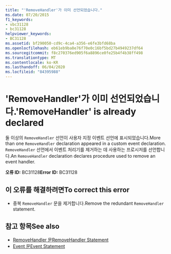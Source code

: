 ```yaml
---
title: "'RemoveHandler'가 이미 선언되었습니다."
ms.date: 07/20/2015
f1_keywords:
- vbc31128
- bc31128
helpviewer_keywords:
- BC31128
ms.assetid: bf290050-cd9c-4ca4-a356-e6fe3bfd68ba
ms.openlocfilehash: eb61eb9ba8e76f70e0c16bf5bd27b4949237df64
ms.sourcegitcommit: f8c270376ed905f6a8896ce0fe25b4f4b38ff498
ms.translationtype: MT
ms.contentlocale: ko-KR
ms.lasthandoff: 06/04/2020
ms.locfileid: "84395988"
---
```

# <a name="removehandler-is-already-declared"></a><span data-ttu-id="2f564-102">'RemoveHandler'가 이미 선언되었습니다.</span><span class="sxs-lookup"><span data-stu-id="2f564-102">'RemoveHandler' is already declared</span></span>
<span data-ttu-id="2f564-103">둘 이상의 `RemoveHandler` 선언이 사용자 지정 이벤트 선언에 표시되었습니다.</span><span class="sxs-lookup"><span data-stu-id="2f564-103">More than one `RemoveHandler` declaration appeared in a custom event declaration.</span></span> <span data-ttu-id="2f564-104">`RemoveHandler` 선언에서 이벤트 처리기를 제거하는 데 사용하는 프로시저를 선언합니다.</span><span class="sxs-lookup"><span data-stu-id="2f564-104">An `RemoveHandler` declaration declares procedure used to remove an event handler.</span></span>  
  
 <span data-ttu-id="2f564-105">**오류 ID:** BC31128</span><span class="sxs-lookup"><span data-stu-id="2f564-105">**Error ID:** BC31128</span></span>  
  
## <a name="to-correct-this-error"></a><span data-ttu-id="2f564-106">이 오류를 해결하려면</span><span class="sxs-lookup"><span data-stu-id="2f564-106">To correct this error</span></span>  
  
- <span data-ttu-id="2f564-107">중복 `RemoveHandler` 문을 제거합니다.</span><span class="sxs-lookup"><span data-stu-id="2f564-107">Remove the redundant `RemoveHandler` statement.</span></span>  
  
## <a name="see-also"></a><span data-ttu-id="2f564-108">참고 항목</span><span class="sxs-lookup"><span data-stu-id="2f564-108">See also</span></span>

- [<span data-ttu-id="2f564-109">RemoveHandler 문</span><span class="sxs-lookup"><span data-stu-id="2f564-109">RemoveHandler Statement</span></span>](../language-reference/statements/removehandler-statement.md)
- [<span data-ttu-id="2f564-110">Event 문</span><span class="sxs-lookup"><span data-stu-id="2f564-110">Event Statement</span></span>](../language-reference/statements/event-statement.md)
